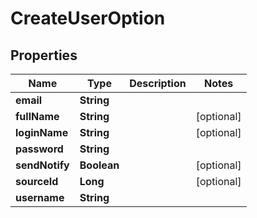 
# CreateUserOption

## Properties
Name | Type | Description | Notes
------------ | ------------- | ------------- | -------------
**email** | **String** |  | 
**fullName** | **String** |  |  [optional]
**loginName** | **String** |  |  [optional]
**password** | **String** |  | 
**sendNotify** | **Boolean** |  |  [optional]
**sourceId** | **Long** |  |  [optional]
**username** | **String** |  | 



